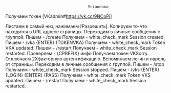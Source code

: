                                         Установка
Получаем токен [VKadmin#https://vk.cc/9NCoPi]

Листаем в самый низ, нажимаем [Разрешить].
Копируем то-что находится в URL адресе страницы.
Переходим в личные сообщения с группой.
Пишем - /create
Получаем - white_check_mark <VKSLP Module> Session created.
Пишем - /vka {ENTER} {TOKENVKA}
Получаем - white_check_mark <VKSLP Module> Token VKA updated.
Пишем - /restart
Получаем - white_check_mark <VKSLP Module> Session restarted.
Проверяем - {CPREFIX} инфо
Получаем токен VKSorry.
Отключаем 2Хфакторную аутентификацию.
Вспоминаем логин и пароль от страницы.
Переходим в личные сообщения с группой.
Пишем - /stop
Получаем - white_check_mark <VKSLP Module> Session stopped.
Пишем - /vks {ENTER} {LOGIN} {ENTER} {PASS}
Получаем - white_check_mark <VKSLP Module> Token VKS updated.
Пишем - /restart
Получаем - white_check_mark <VKSLP Module> Session restarted.
